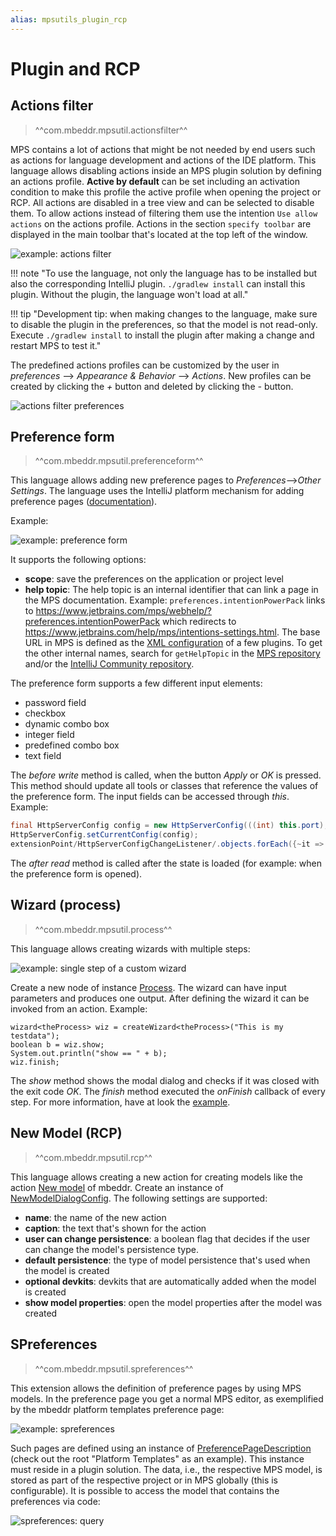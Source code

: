 ```yaml
---
alias: mpsutils_plugin_rcp
---
```


# Plugin and RCP

## Actions filter

> ^^com.mbeddr.mpsutil.actionsfilter^^

MPS contains a lot of actions that might be not needed by end users such as actions for language development and actions of the IDE platform. This language allows disabling
actions inside an MPS plugin solution by defining an actions profile. **Active by default** can
be set including an activation condition to make this profile the active profile when opening the project or RCP. All actions are disabled in a tree view and can be selected to disable them. To allow actions instead of filtering them use the intention `Use allow actions` on the
actions profile. Actions in the section `specify toolbar` are displayed in the main toolbar
that's located at the top left of the window.

![example: actions filter](actionsfilter_example.png)

!!! note "To use the language, not only the language has to be installed but also the corresponding IntelliJ plugin. `./gradlew install` can install this plugin. Without the plugin, the language won't load at all."

!!! tip "Development tip: when making changes to the language, make sure to disable the plugin in the preferences, so that the model is not read-only. Execute `./gradlew install` to install the plugin after making a change and restart MPS to test it."

The predefined actions profiles can be customized by the user in *preferences* --> *Appearance & Behavior* --> *Actions*. New profiles can be created by clicking the *+* button and deleted by clicking the *-* button.

![actions filter preferences](actionsfilter_preferences.png)

## Preference form

> ^^com.mbeddr.mpsutil.preferenceform^^

This language allows adding new preference pages to *Preferences*-->*Other Settings*. The language uses the IntelliJ platform
mechanism for adding preference pages ([documentation](https://plugins.jetbrains.com/docs/intellij/settings-guide.html)).

Example:

![example: preference form](preferenceform_example.png)

It supports the following options:

- **scope**: save the preferences on the application or project level
- **help topic**: The help topic is an internal identifier that can link a page in the MPS documentation.
  Example: `preferences.intentionPowerPack` links to https://www.jetbrains.com/mps/webhelp/?preferences.intentionPowerPack which redirects to https://www.jetbrains.com/help/mps/intentions-settings.html. The base URL in MPS is defined as the [XML configuration](https://github.com/JetBrains/MPS/search?q=webhelp-url) of a few plugins. To get the other internal names, search for `getHelpTopic` in the [MPS repository](https://github.com/JetBrains/MPS/search?q=getHelpTopic) and/or the [IntelliJ Community repository](https://github.com/JetBrains/intellij-community/search?q=getHelpTopic).

The preference form supports a few different input elements:

- password field
- checkbox
- dynamic combo box
- integer field
- predefined combo box
- text field

The *before write* method is called, when the button *Apply* or *OK* is pressed. This method should update all tools or classes
that reference the values of the preference form. The input fields can be accessed through *this*. Example:

```java
final HttpServerConfig config = new HttpServerConfig(((int) this.port), this.enabled); 
HttpServerConfig.setCurrentConfig(config); 
extensionPoint/HttpServerConfigChangeListener/.objects.forEach({~it => it.serverChanged(config); });
```

The *after read* method is called after the state is loaded (for example: when the preference form is opened).

## Wizard (process)

> ^^com.mbeddr.mpsutil.process^^

This language allows creating wizards with multiple steps:

![example: single step of a custom wizard](wizard_step_example.png)

Create a new node of instance [Process](http://127.0.0.1:63320/node?ref=r%3A2ffefd76-4fe0-43c2-9fbd-203c67a47b34%28com.mbeddr.mpsutil.process.structure%29%2F4724180912012603068). The wizard can have input parameters and produces one output. After defining
the wizard it can be invoked from an action. Example:

```
wizard<theProcess> wiz = createWizard<theProcess>("This is my testdata");
boolean b = wiz.show;
System.out.println("show == " + b);
wiz.finish;
```

The *show* method shows the modal dialog and checks if it was closed with the exit code *OK*. The *finish* method
executed the *onFinish* callback of every step. For more information, have at look the [example](http://127.0.0.1:63320/node?ref=r%3A9aef0d3c-87c9-4ce3-ad67-def9817c1ab4%28com.mbeddr.mpsutil.process.sandbox.plugin%29%2F4724180912013515813).


## New Model (RCP)

> ^^com.mbeddr.mpsutil.rcp^^

This language allows creating a new action for creating models like the action [New model](http://127.0.0.1:63320/node?ref=r%3A0a882e21-5553-485b-8777-3b0ace5a0d84%28com.mbeddr.core.base.pluginSolution.plugin%29%2F1268036453389576693) of mbeddr.
Create an instance of [NewModelDialogConfig](http://127.0.0.1:63320/node?ref=r%3A3f408a86-cd9f-4c3c-80d9-d614915b49c9%28com.mbeddr.mpsutil.rcp.structure%29%2F8503127430094868034). The following settings are supported:

- **name**: the name of the new action
- **caption**: the text that's shown for the action
- **user can change persistence**: a boolean flag that decides if the user can change the model's persistence type.
- **default persistence**: the type of model persistence that's used when the model is created
- **optional devkits**: devkits that are automatically added when the model is created
- **show model properties**: open the model properties after the model was created

## SPreferences

> ^^com.mbeddr.mpsutil.spreferences^^

This extension allows the definition of preference pages by using MPS models. In the preference page you get a normal MPS editor, as exemplified by the mbeddr platform templates preference page:

![example: spreferences](spreference_example.png)

Such pages are defined using an instance of [PreferencePageDescription](http://127.0.0.1:63320/node?ref=c3bfea76-7bba-4f0e-b5a2-ff4e7a8d7cf1%2Fr%3A8d0fa52a-32d1-4359-892e-669a9b66600c%28com.mbeddr.mpsutil.spreferences%2Fcom.mbeddr.mpsutil.spreferences.structure%29%2F6547806146467473938) (check out the root "Platform Templates" as an example). This instance must reside in a plugin solution. The data, i.e., the respective MPS model, is stored as part of the respective project or in MPS globally (this is configurable). It is possible to access the model that contains the preferences via code:

![spreferences: query](spreferences_query.png)